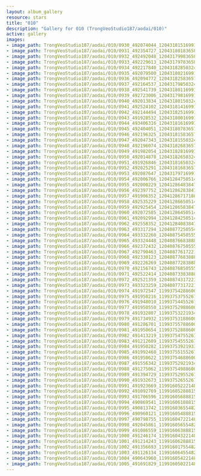 ```yaml
---
layout: album_gallery
resource: stars
title: "010"
description: "Gallery for 010 (TrongVeoStudio187/aodai/010)"
active: gallery
images:
- image_path: TrongVeoStudio187/aodai/010/0930_492074044_1204318151699123_6991307171921591690_n.jpg
- image_path: TrongVeoStudio187/aodai/010/0931_492354727_1204318018365803_1703751488653753277_n.jpg
- image_path: TrongVeoStudio187/aodai/010/0932_492492048_1204317998365805_6503046411254933500_n.jpg
- image_path: TrongVeoStudio187/aodai/010/0933_492229613_1204317978365807_8028388056499633230_n.jpg
- image_path: TrongVeoStudio187/aodai/010/0934_492217840_1204318285032443_6680186939409327263_n.jpg
- image_path: TrongVeoStudio187/aodai/010/0935_492079500_1204318021699136_2183721572653818519_n.jpg
- image_path: TrongVeoStudio187/aodai/010/0936_492094772_1204318258365779_2201138752244557990_n.jpg
- image_path: TrongVeoStudio187/aodai/010/0937_492164537_1204317985032473_2503571278900333178_n.jpg
- image_path: TrongVeoStudio187/aodai/010/0938_492541739_1204318011699137_7833898773371955345_n.jpg
- image_path: TrongVeoStudio187/aodai/010/0939_492723006_1204317981699140_3278704042030866733_n.jpg
- image_path: TrongVeoStudio187/aodai/010/0940_492013834_1204318015032470_2442709450065985649_n.jpg
- image_path: TrongVeoStudio187/aodai/010/0941_492524102_1204318141699124_953134061915697309_n.jpg
- image_path: TrongVeoStudio187/aodai/010/0942_492144494_1204318251699113_4421140885625075600_n.jpg
- image_path: TrongVeoStudio187/aodai/010/0943_491928532_1204318001699138_1610085200791635425_n.jpg
- image_path: TrongVeoStudio187/aodai/010/0944_493406316_1204318161699122_5796396703821185343_n.jpg
- image_path: TrongVeoStudio187/aodai/010/0945_492404051_1204318078365797_7773364597954773072_n.jpg
- image_path: TrongVeoStudio187/aodai/010/0946_492196325_1204318158365789_4788758836392893970_n.jpg
- image_path: TrongVeoStudio187/aodai/010/0947_492047343_1204318155032456_6643826145905627287_n.jpg
- image_path: TrongVeoStudio187/aodai/010/0948_492196074_1204318268365778_5161074691416644516_n.jpg
- image_path: TrongVeoStudio187/aodai/010/0949_491982054_1204318281699110_7745279848355172600_n.jpg
- image_path: TrongVeoStudio187/aodai/010/0950_492014878_1204318265032445_6264996251978009931_n.jpg
- image_path: TrongVeoStudio187/aodai/010/0951_491926846_1204318165032455_852516970791974712_n.jpg
- image_path: TrongVeoStudio187/aodai/010/0952_492025291_1204318168365788_8754460860412981634_n.jpg
- image_path: TrongVeoStudio187/aodai/010/0953_492087647_1204317971699141_3692396999139020797_n.jpg
- image_path: TrongVeoStudio187/aodai/010/0954_492006766_1204128475051424_5939289035454362219_n.jpg
- image_path: TrongVeoStudio187/aodai/010/0955_492000229_1204128648384740_8826766088321004165_n.jpg
- image_path: TrongVeoStudio187/aodai/010/0956_492397752_1204128628384742_2043935874852207513_n.jpg
- image_path: TrongVeoStudio187/aodai/010/0957_491906352_1204128671718071_3714735836164495272_n.jpg
- image_path: TrongVeoStudio187/aodai/010/0958_492535229_1204128665051405_1740532959257164259_n.jpg
- image_path: TrongVeoStudio187/aodai/010/0959_492925454_1204128658384739_3665319578871669964_n.jpg
- image_path: TrongVeoStudio187/aodai/010/0960_492072585_1204128645051407_8307973581964836748_n.jpg
- image_path: TrongVeoStudio187/aodai/010/0961_492092994_1204128425051429_3213100681179805753_n.jpg
- image_path: TrongVeoStudio187/aodai/010/0962_492558352_1204128408384764_6259897065483572710_n.jpg
- image_path: TrongVeoStudio187/aodai/010/0963_493317294_1204087725055499_1450783899594245229_n.jpg
- image_path: TrongVeoStudio187/aodai/010/0964_493332260_1204087545055517_6342482837338783088_n.jpg
- image_path: TrongVeoStudio187/aodai/010/0965_493324448_1204087668388838_7673313719280514906_n.jpg
- image_path: TrongVeoStudio187/aodai/010/0966_492372432_1204087675055504_4941545544596150171_n.jpg
- image_path: TrongVeoStudio187/aodai/010/0967_492790463_1204087761722162_7597304588282977839_n.jpg
- image_path: TrongVeoStudio187/aodai/010/0968_492330123_1204087768388828_8197950427307373958_n.jpg
- image_path: TrongVeoStudio187/aodai/010/0969_492226269_1204087728388832_2804901696553998502_n.jpg
- image_path: TrongVeoStudio187/aodai/010/0970_492156743_1204087685055503_538672466139360499_n.jpg
- image_path: TrongVeoStudio187/aodai/010/0971_492522414_1204087338388871_1970653912175354681_n.jpg
- image_path: TrongVeoStudio187/aodai/010/0972_492521359_1204087431722195_7051726429919806449_n.jpg
- image_path: TrongVeoStudio187/aodai/010/0973_493323259_1204087731722165_2083378939613133571_n.jpg
- image_path: TrongVeoStudio187/aodai/010/0974_491972547_1199375428860062_4408443695213068447_n.jpg
- image_path: TrongVeoStudio187/aodai/010/0975_491950216_1199375375526734_6248140062250960993_n.jpg
- image_path: TrongVeoStudio187/aodai/010/0976_491948010_1199375445526727_5906584999841125439_n.jpg
- image_path: TrongVeoStudio187/aodai/010/0977_491950550_1199375298860075_6102118904379439189_n.jpg
- image_path: TrongVeoStudio187/aodai/010/0978_491932807_1199375322193406_4157230153278161544_n.jpg
- image_path: TrongVeoStudio187/aodai/010/0979_491734932_1199375318860073_8211728930385871462_n.jpg
- image_path: TrongVeoStudio187/aodai/010/0980_491286701_1199375578860047_2162951904809629051_n.jpg
- image_path: TrongVeoStudio187/aodai/010/0981_491950654_1199375288860076_1466470999105282369_n.jpg
- image_path: TrongVeoStudio187/aodai/010/0982_491413219_1199375475526724_8340429276877151105_n.jpg
- image_path: TrongVeoStudio187/aodai/010/0983_491212609_1199375455526726_3434506505288752929_n.jpg
- image_path: TrongVeoStudio187/aodai/010/0984_491950282_1199375392193399_1519560877467831340_n.jpg
- image_path: TrongVeoStudio187/aodai/010/0985_491992468_1199375515526720_9146196132579842034_n.jpg
- image_path: TrongVeoStudio187/aodai/010/0986_491950622_1199375468860058_4747724010193488502_n.jpg
- image_path: TrongVeoStudio187/aodai/010/0987_491556342_1199375292193409_6567773718920597423_n.jpg
- image_path: TrongVeoStudio187/aodai/010/0988_491275062_1199375498860055_1737221372148142378_n.jpg
- image_path: TrongVeoStudio187/aodai/010/0989_491394729_1199375295526742_4477639260644981629_n.jpg
- image_path: TrongVeoStudio187/aodai/010/0990_491932673_1199375265526745_2283670712704904950_n.jpg
- image_path: TrongVeoStudio187/aodai/010/0991_491923669_1199160522214886_8267208355748668788_n.jpg
- image_path: TrongVeoStudio187/aodai/010/0992_491092769_1199160528881552_8870632526894282130_n.jpg
- image_path: TrongVeoStudio187/aodai/010/0993_491706596_1199160568881548_9003273004987345168_n.jpg
- image_path: TrongVeoStudio187/aodai/010/0994_490869541_1199160618881543_3289769310088088889_n.jpg
- image_path: TrongVeoStudio187/aodai/010/0995_490813742_1199160365548235_1508420563186530228_n.jpg
- image_path: TrongVeoStudio187/aodai/010/0996_490960121_1199160548881550_1243931239887993975_n.jpg
- image_path: TrongVeoStudio187/aodai/010/0997_490798755_1199160472214891_5024362733029025588_n.jpg
- image_path: TrongVeoStudio187/aodai/010/0998_492045861_1199160565548215_3427688583486567581_n.jpg
- image_path: TrongVeoStudio187/aodai/010/0999_491086559_1199160638881541_4715588907453787481_n.jpg
- image_path: TrongVeoStudio187/aodai/010/1000_491246174_1199160432214895_4446407712582483525_n.jpg
- image_path: TrongVeoStudio187/aodai/010/1001_491214243_1199160628881542_5417357964469840996_n.jpg
- image_path: TrongVeoStudio187/aodai/010/1002_491356693_1199160175548254_4215755578970667649_n.jpg
- image_path: TrongVeoStudio187/aodai/010/1003_491126134_1199160645548207_8074752913605502579_n.jpg
- image_path: TrongVeoStudio187/aodai/010/1004_490643960_1199160542214884_794313974124919691_n.jpg
- image_path: TrongVeoStudio187/aodai/010/1005_491691829_1199160502214888_5241174332078055265_n.jpg
---
```

